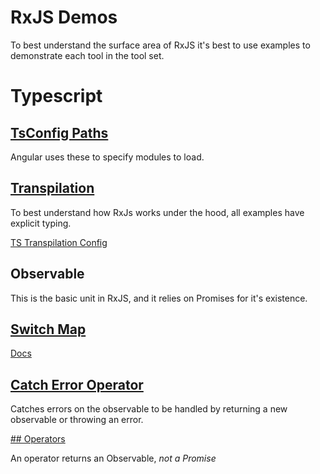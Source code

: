 # RxJS Demos

To best understand the surface area of RxJS it's best to use examples to demonstrate each tool in the tool set.

# Typescript

## [TsConfig Paths](https://www.npmjs.com/package/tsconfig-paths)

Angular uses these to specify modules to load.


## [Transpilation](https://www.typescriptlang.org/docs/handbook/compiler-options.html)

To best understand how RxJs works under the hood, all examples have explicit typing.

[TS Transpilation Config](https://www.typescriptlang.org/docs/handbook/tsconfig-json.html)

## Observable

This is the basic unit in RxJS, and it relies on Promises for it's existence.

## [Switch Map](https://www.learnrxjs.io/learn-rxjs/operators/transformation/switchmap)

[Docs](https://rxjs.dev/api/operators/switchMap)


## [Catch Error Operator](https://rxjs-dev.firebaseapp.com/api/operators/catchError)

Catches errors on the observable to be handled by returning a new observable or throwing an error.

[## Operators](https://www.learnrxjs.io/learn-rxjs/operators)

An operator returns an Observable, *not a Promise*


